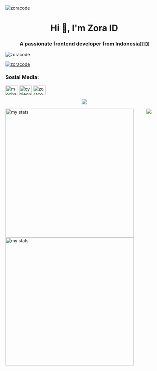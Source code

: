 <p align="left">
  <img src="https://github.com/ZoraaCode/Zoraa-Code/blob/main/data/IMG_20240105_013016.jpg" alt="zoracode" /> </p>
  
<h1 align="center">Hi 👋, I'm Zora ID</h1>
<h3 align="center">A passionate frontend developer from Indonesia🇮🇩</h3>

<p align="left">
  <img src="https://komarev.com/ghpvc/?username=zoracode&label=Profile%20views&color=0e75b6&style=flat" alt="zoracode" /> </p>

<p align="left">
  <a href="https://github.com/ryo-ma/github-profile-trophy&theme=dark">
    <img src="https://github-profile-trophy.vercel.app/?username=zoracode" alt="zoracode" />
  </a>
</p>

<h3 align="left">Sosial Media:</h3>
<p align="left">
  <a href="https://fb.com/mocharifxyc" target="blank">
    <img align="center" src="https://raw.githubusercontent.com/rahuldkjain/github-profile-readme-generator/master/src/images/icons/Social/facebook.svg" alt="mocharifxyc" height="30" width="40" />
  </a>
<a href="https://instagram.com/cyxieonid" target="blank">
  <img align="center" src="https://raw.githubusercontent.com/rahuldkjain/github-profile-readme-generator/master/src/images/icons/Social/instagram.svg" alt="cyxieonid" height="30" width="40" />
</a>
<a href="https://www.youtube.com/c/zoracode" target="blank">
  <img align="center" src="https://raw.githubusercontent.com/rahuldkjain/github-profile-readme-generator/master/src/images/icons/Social/youtube.svg" alt="zoracode" height="30" width="40" />
</a>
</p>

<p align="center">
  <a href="https://skillicons.dev">
    <img src="https://skillicons.dev/icons?i=py,html,linux,vim" />
  </a>
</p>

<picture>
  <source
    srcset="https://streak-stats.demolab.com/?user=zoracode&currStreakNum=2FD3EB&fire=pink&sideLabels=F00&date_format=[Y.]n.j&show_icons=true"
    media="(prefers-color-scheme: dark)"
  />
  <source
    srcset="https://streak-stats.demolab.com/?user=zoracode&currStreakNum=2FD3EB&fire=pink&sideLabels=F00&date_format=[Y.]n.j&show_icons=true"
    media="(prefers-color-scheme: dark), (prefers-color-scheme: no-preference)"
  />
  <img alt="my stats" align="left" width="410" src="https://streak-stats.demolab.com/?user=zoracode&currStreakNum=2FD3EB&fire=pink&sideLabels=F00&date_format=[Y.]n.j&theme=dark" />
</picture>

<picture>
  <source
    srcset="https://streak-stats.demolab.com/?user=zoracode&currStreakNum=2FD3EB&fire=pink&sideLabels=F00&date_format=[Y.]n.j&show_icons=true"
    media="(prefers-color-scheme: dark)"
  />
  <source
    srcset="https://streak-stats.demolab.com/?user=zoracode&currStreakNum=2FD3EB&fire=pink&sideLabels=F00&date_format=[Y.]n.j&show_icons=true"
    media="(prefers-color-scheme: dark), (prefers-color-scheme: no-preference)"
  />
  <img alt="my stats" align="left" width="410" src="https://streak-stats.demolab.com/?user=zoracode&currStreakNum=2FD3EB&fire=pink&sideLabels=F00&date_format=[Y.]n.j&theme=dark" />
</picture>

<p align="center">
  <img src="https://github-readme-stats.vercel.app/api?username=ZoraCode&show_icons=true&theme=dark"/>
</p>
